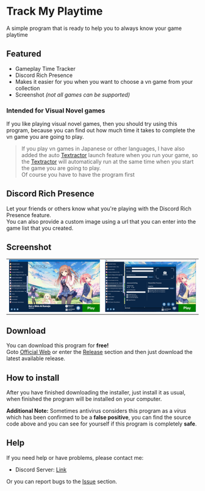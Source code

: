 
# Track My Playtime

A simple program that is ready to help you to always know your game playtime

## Featured
- Gameplay Time Tracker
- Discord Rich Presence
- Makes it easier for you when you want to choose a vn game from your collection
- Screenshot _(not all games can be supported)_

### Intended for Visual Novel games
If you like playing visual novel games, then you should try using this program, because you can find out how much time it takes to complete the vn game you are going to play.


> If you play vn games in Japanese or other languages, I have also added the auto [Textractor](https://github.com/Artikash/Textractor) launch feature when you run your game, so the [Textractor](https://github.com/Artikash/Textractor) will automatically run at the same time when you start the game you are going to play. <br>
> Of course you have to have the program first

## Discord Rich Presence
Let your friends or others know what you're playing with the Discord Rich Presence feature. <br>
You can also provide a custom image using a url that you can enter into the game list that you created.

## Screenshot
<table>
  <tr>
    <td><img src="./Screenshot/ss1.png" alt="ss1" width="500"/></td>
    <td><img src="./Screenshot/ss2.png" alt="ss2" width="500"/></td>
  </tr>
</table>

## Download
You can download this program for **free!** <br>
Goto [Official Web](https://kidixdev.github.io/trackmyplaytimeweb/) or enter the [Release](https://github.com/KidiXDev/TrackMyPlaytime/releases) section and then just download the latest available release.

## How to install
After you have finished downloading the installer, just install it as usual, when finished the program will be installed on your computer. <br>

**Additional Note:** Sometimes antivirus considers this program as a _virus_ which has been confirmed to be a **false positive**, you can find the source code above and you can see for yourself if this program is completely **safe**.

## Help
If you need help or have problems, please contact me:
- Discord Server: [Link](https://discord.gg/xWPBs55DUc)

Or you can report bugs to the [Issue](https://github.com/KidiXDev/TrackMyPlaytime/issues) section.
